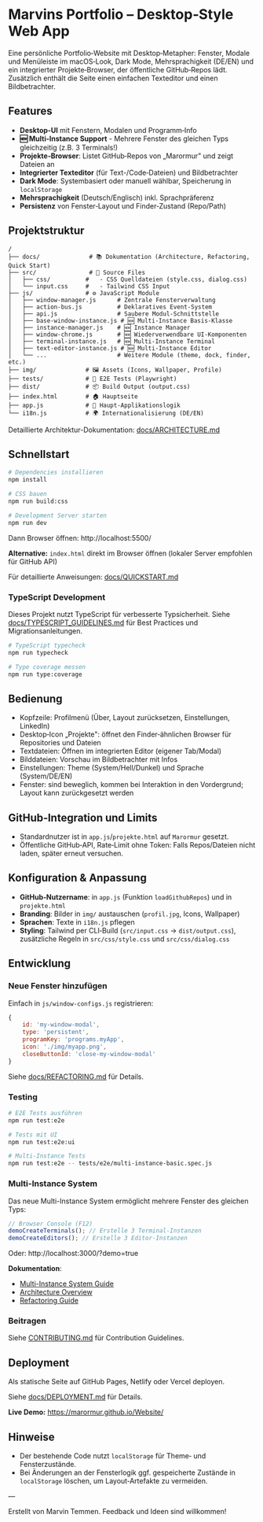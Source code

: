 # Marvins Portfolio – Desktop‑Style Web App

Eine persönliche Portfolio‑Website mit Desktop‑Metapher: Fenster, Modale und Menüleiste im macOS‑Look, Dark Mode, Mehrsprachigkeit (DE/EN) und ein integrierter Projekte‑Browser, der öffentliche GitHub‑Repos lädt. Zusätzlich enthält die Seite einen einfachen Texteditor und einen Bildbetrachter.

## Features

- **Desktop‑UI** mit Fenstern, Modalen und Programm‑Info
- **🆕 Multi-Instance Support** - Mehrere Fenster des gleichen Typs gleichzeitig (z.B. 3 Terminals!)
- **Projekte‑Browser**: Listet GitHub‑Repos von „Marormur" und zeigt Dateien an
- **Integrierter Texteditor** (für Text-/Code‑Dateien) und Bildbetrachter
- **Dark Mode**: Systembasiert oder manuell wählbar, Speicherung in `localStorage`
- **Mehrsprachigkeit** (Deutsch/Englisch) inkl. Sprachpräferenz
- **Persistenz** von Fenster‑Layout und Finder‑Zustand (Repo/Path)

## Projektstruktur

```
/
├── docs/              # 📚 Dokumentation (Architecture, Refactoring, Quick Start)
├── src/               # 📝 Source Files
│   ├── css/          #   - CSS Quelldateien (style.css, dialog.css)
│   └── input.css     #   - Tailwind CSS Input
├── js/               # ⚙️ JavaScript Module
│   ├── window-manager.js      # Zentrale Fensterverwaltung
│   ├── action-bus.js          # Deklaratives Event-System
│   ├── api.js                 # Saubere Modul-Schnittstelle
│   ├── base-window-instance.js # 🆕 Multi-Instance Basis-Klasse
│   ├── instance-manager.js    # 🆕 Instance Manager
│   ├── window-chrome.js       # 🆕 Wiederverwendbare UI-Komponenten
│   ├── terminal-instance.js   # 🆕 Multi-Instance Terminal
│   ├── text-editor-instance.js # 🆕 Multi-Instance Editor
│   └── ...                    # Weitere Module (theme, dock, finder, etc.)
├── img/              # 🖼️ Assets (Icons, Wallpaper, Profile)
├── tests/            # 🧪 E2E Tests (Playwright)
├── dist/             # 📦 Build Output (output.css)
├── index.html        # 🏠 Hauptseite
├── app.js            # 🚀 Haupt-Applikationslogik
└── i18n.js           # 🌍 Internationalisierung (DE/EN)
```

Detaillierte Architektur-Dokumentation: [docs/ARCHITECTURE.md](./docs/ARCHITECTURE.md)

## Schnellstart

```bash
# Dependencies installieren
npm install

# CSS bauen
npm run build:css

# Development Server starten
npm run dev
```

Dann Browser öffnen: http://localhost:5500/

**Alternative:** `index.html` direkt im Browser öffnen (lokaler Server empfohlen für GitHub API)

Für detaillierte Anweisungen: [docs/QUICKSTART.md](./docs/QUICKSTART.md)

### TypeScript Development

Dieses Projekt nutzt TypeScript für verbesserte Typsicherheit. Siehe [docs/TYPESCRIPT_GUIDELINES.md](./docs/TYPESCRIPT_GUIDELINES.md) für Best Practices und Migrationsanleitungen.

```bash
# TypeScript typecheck
npm run typecheck

# Type coverage messen
npm run type:coverage
```

## Bedienung

- Kopfzeile: Profilmenü (Über, Layout zurücksetzen, Einstellungen, LinkedIn)
- Desktop‑Icon „Projekte": öffnet den Finder‑ähnlichen Browser für Repositories und Dateien
- Textdateien: Öffnen im integrierten Editor (eigener Tab/Modal)
- Bilddateien: Vorschau im Bildbetrachter mit Infos
- Einstellungen: Theme (System/Hell/Dunkel) und Sprache (System/DE/EN)
- Fenster: sind beweglich, kommen bei Interaktion in den Vordergrund; Layout kann zurückgesetzt werden

## GitHub‑Integration und Limits

- Standardnutzer ist in `app.js`/`projekte.html` auf `Marormur` gesetzt.
- Öffentliche GitHub‑API, Rate‑Limit ohne Token: Falls Repos/Dateien nicht laden, später erneut versuchen.

## Konfiguration & Anpassung

- **GitHub‑Nutzername**: in `app.js` (Funktion `loadGithubRepos`) und in `projekte.html`
- **Branding**: Bilder in `img/` austauschen (`profil.jpg`, Icons, Wallpaper)
- **Sprachen**: Texte in `i18n.js` pflegen
- **Styling**: Tailwind per CLI‑Build (`src/input.css` → `dist/output.css`), zusätzliche Regeln in `src/css/style.css` und `src/css/dialog.css`

## Entwicklung

### Neue Fenster hinzufügen

Einfach in `js/window-configs.js` registrieren:

```javascript
{
    id: 'my-window-modal',
    type: 'persistent',
    programKey: 'programs.myApp',
    icon: './img/myapp.png',
    closeButtonId: 'close-my-window-modal'
}
```

Siehe [docs/REFACTORING.md](./docs/REFACTORING.md) für Details.

### Testing

```bash
# E2E Tests ausführen
npm run test:e2e

# Tests mit UI
npm run test:e2e:ui

# Multi-Instance Tests
npm run test:e2e -- tests/e2e/multi-instance-basic.spec.js
```

### Multi-Instance System

Das neue Multi-Instance System ermöglicht mehrere Fenster des gleichen Typs:

```javascript
// Browser Console (F12)
demoCreateTerminals(); // Erstelle 3 Terminal-Instanzen
demoCreateEditors(); // Erstelle 3 Editor-Instanzen
```

Oder: http://localhost:3000/?demo=true

**Dokumentation**:

- [Multi-Instance System Guide](./docs/guides/MULTI_INSTANCE.md)
- [Architecture Overview](./docs/architecture/OVERVIEW.md)
- [Refactoring Guide](./docs/architecture/REFACTORING.md)

### Beitragen

Siehe [CONTRIBUTING.md](./CONTRIBUTING.md) für Contribution Guidelines.

## Deployment

Als statische Seite auf GitHub Pages, Netlify oder Vercel deployen.

Siehe [docs/DEPLOYMENT.md](./docs/DEPLOYMENT.md) für Details.

**Live Demo:** https://marormur.github.io/Website/

## Hinweise

- Der bestehende Code nutzt `localStorage` für Theme‑ und Fensterzustände.
- Bei Änderungen an der Fensterlogik ggf. gespeicherte Zustände in `localStorage` löschen, um Layout‑Artefakte zu vermeiden.

—

Erstellt von Marvin Temmen. Feedback und Ideen sind willkommen!
